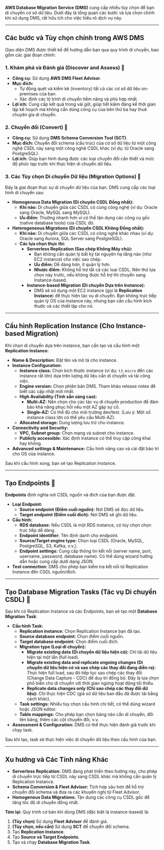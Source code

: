 **AWS Database Migration Service (DMS)** cung cấp nhiều tùy chọn để bạn di chuyển cơ sở dữ liệu. Dưới đây là tổng quan các bước và lựa chọn chính khi sử dụng DMS, rất hữu ích cho việc hiểu rõ dịch vụ này.

---

## Các bước và Tùy chọn chính trong AWS DMS

Giao diện DMS được thiết kế để hướng dẫn bạn qua quy trình di chuyển, bao gồm các giai đoạn chính:

### 1. Khám phá và Đánh giá (Discover and Assess) 🧐

- **Công cụ:** Sử dụng **AWS DMS Fleet Advisor**.
- **Mục đích:**
  - Tự động quét và kiểm kê (inventory) tất cả các cơ sở dữ liệu on-premises của bạn.
  - Xác định các lộ trình di chuyển tiềm năng và phù hợp nhất.
- **Lợi ích:** Cung cấp kết quả trong vài giờ, giúp tiết kiệm đáng kể thời gian lập kế hoạch mà không cần dùng công cụ của bên thứ ba hay thuê chuyên gia di chuyển.

### 2. Chuyển đổi (Convert) 🔄

- **Công cụ:** Sử dụng **DMS Schema Conversion Tool (SCT)**.
- **Mục đích:** Chuyển đổi schema (cấu trúc) của cơ sở dữ liệu từ một công nghệ CSDL này sang một công nghệ CSDL khác (ví dụ: từ Oracle sang PostgreSQL).
- **Lợi ích:** Giúp bạn hình dung được các loại chuyển đổi cần thiết và mức độ phức tạp trước khi thực hiện di chuyển dữ liệu.

### 3. Các Tùy chọn Di chuyển Dữ liệu (Migration Options) 🚚

Đây là giai đoạn thực sự di chuyển dữ liệu của bạn. DMS cung cấp các loại hình di chuyển sau:

- **Homogenous Data Migration (Di chuyển CSDL Đồng nhất):**
  - **Khi nào:** Di chuyển giữa các CSDL có cùng công nghệ (ví dụ: Oracle sang Oracle, MySQL sang MySQL).
  - **Ưu điểm:** Thường nhanh hơn vì có thể tận dụng các công cụ gốc (native database tools) của CSDL đó.
- **Heterogeneous Migrations (Di chuyển CSDL Không Đồng nhất):**
  - **Khi nào:** Di chuyển giữa các CSDL có công nghệ khác nhau (ví dụ: Oracle sang Aurora, SQL Server sang PostgreSQL).
  - **Các lựa chọn thực thi:**
    - **Serverless Replication (Sao chép Không Máy chủ):**
      - Bạn không cần quản lý bất kỳ tài nguyên hạ tầng nào (như EC2 instance) cho việc sao chép.
      - **Ưu điểm:** Dễ dàng hơn, ít quản lý hơn.
      - **Nhược điểm:** Không hỗ trợ tất cả các loại CSDL. Nên thử lựa chọn này trước, nếu không được hỗ trợ thì chuyển sang Instance-based.
    - **Instance-based Migration (Di chuyển Dựa trên Instance):**
      - DMS sẽ sử dụng một EC2 instance (gọi là **Replication Instance**) để thực hiện tác vụ di chuyển. Bạn không trực tiếp quản lý OS của instance này, nhưng bạn cần cấu hình kích thước và các thiết lập cho nó.

---

## Cấu hình Replication Instance (Cho Instance-based Migration)

Khi chọn di chuyển dựa trên instance, bạn cần tạo và cấu hình một **Replication Instance**:

- **Name & Description:** Đặt tên và mô tả cho instance.
- **Instance Configuration:**
  - **Instance class:** Chọn kích thước instance (ví dụ: `t3.micro` đến các instance rất lớn) dựa trên lượng dữ liệu cần di chuyển và tải công việc.
  - **Engine version:** Chọn phiên bản DMS. Tham khảo release notes để biết các cập nhật mới nhất.
  - **High Availability (Tính sẵn sàng cao):**
    - **Multi-AZ:** Nên chọn cho các tác vụ di chuyển production để đảm bảo khả năng phục hồi nếu một AZ gặp sự cố.
    - **Single-AZ:** Có thể đủ cho môi trường dev/test. (Lưu ý: Một số instance class lớn có thể yêu cầu Multi-AZ).
  - **Allocated storage:** Dung lượng lưu trữ cho instance.
- **Connectivity and Security:**
  - **VPC, Subnet group:** Chọn mạng và subnet cho instance.
  - **Publicly accessible:** Xác định instance có thể truy cập công khai hay không.
- **Advanced settings & Maintenance:** Cấu hình nâng cao và cài đặt bảo trì cho OS của instance.

Sau khi cấu hình xong, bạn sẽ tạo Replication Instance.

---

## Tạo Endpoints 📍

**Endpoints** định nghĩa nơi CSDL nguồn và đích của bạn được đặt.

- **Loại Endpoint:**
  - **Source endpoint (Điểm cuối nguồn):** Nơi DMS sẽ đọc dữ liệu.
  - **Target endpoint (Điểm cuối đích):** Nơi DMS sẽ ghi dữ liệu.
- **Cấu hình:**
  - **RDS database:** Nếu CSDL là một RDS instance, có tùy chọn chọn trực tiếp dễ dàng.
  - **Endpoint identifier:** Tên định danh cho endpoint.
  - **Source/Target engine type:** Chọn loại CSDL (Oracle, MySQL, PostgreSQL, S3, Kafka, v.v.).
  - **Endpoint settings:** Cung cấp thông tin kết nối (server name, port, username, password, database name). Có thể dùng wizard hướng dẫn hoặc cung cấp dưới dạng JSON.
- **Test connection:** DMS cho phép bạn kiểm tra kết nối từ Replication Instance đến CSDL nguồn/đích.

---

## Tạo Database Migration Tasks (Tác vụ Di chuyển CSDL) 📝

Sau khi có Replication Instance và các Endpoints, bạn sẽ tạo một **Database Migration Task**:

- **Cấu hình Task:**
  - **Replication instance:** Chọn Replication Instance bạn đã tạo.
  - **Source database endpoint:** Chọn điểm cuối nguồn.
  - **Target database endpoint:** Chọn điểm cuối đích.
  - **Migration type (Loại di chuyển):**
    - **Migrate existing data (Di chuyển dữ liệu hiện có):** Chỉ tải dữ liệu hiện tại một lần (full load).
    - **Migrate existing data and replicate ongoing changes (Di chuyển dữ liệu hiện có và sao chép các thay đổi đang diễn ra):** Thực hiện full load, sau đó tiếp tục sao chép các thay đổi (Change Data Capture - CDC) để duy trì đồng bộ. Đây là lựa chọn phổ biến cho di chuyển với thời gian ngừng hoạt động tối thiểu.
    - **Replicate data changes only (Chỉ sao chép các thay đổi dữ liệu):** Chỉ thực hiện CDC (giả sử dữ liệu ban đầu đã được tải bằng cách khác).
  - **Task settings:** Nhiều tùy chọn cấu hình chi tiết, có thể dùng wizard hoặc JSON editor.
  - **Table mappings:** Cho phép bạn chọn bảng nào cần di chuyển, đổi tên bảng, thêm các cột chuyển đổi, v.v.
- **Assessment & Configuration:** DMS có thể thực hiện đánh giá trước khi chạy task.

Sau khi tạo, task sẽ thực hiện việc di chuyển dữ liệu theo cấu hình của bạn.

---

## Xu hướng và Các Tính năng Khác

- **Serverless Replication:** DMS đang phát triển theo hướng này, cho phép di chuyển trực tiếp từ CSDL này sang CSDL khác mà không cần quản lý Replication Instance.
- **Schema Conversion & Fleet Advisor:** Tích hợp sâu hơn để hỗ trợ chuyển đổi schema và đưa ra các khuyến nghị từ Fleet Advisor.
- **Homogenous Data Migrations:** Tận dụng các công cụ CSDL gốc để tăng tốc độ di chuyển đồng nhất.

**Tóm lại:** Quy trình cơ bản khi dùng DMS (đặc biệt là instance-based) là:

1. **(Tùy chọn)** Sử dụng **Fleet Advisor** để đánh giá.
2. **(Tùy chọn, nếu cần)** Sử dụng **SCT** để chuyển đổi schema.
3. Tạo **Replication Instance**.
4. Tạo **Source và Target Endpoints**.
5. Tạo và chạy **Database Migration Task**.
